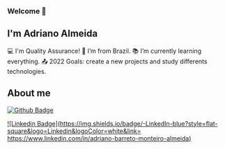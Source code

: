 ### Welcome 👋

<!--
**DicoMonteiro/DicoMonteiro** is a ✨ _special_ ✨ repository because its `README.md` (this file) appears on your GitHub profile.

Here are some ideas to get you started:

- 🔭 I’m currently working on ...
- 🌱 I’m currently learning ...
- 👯 I’m looking to collaborate on ...
- 🤔 I’m looking for help with ...
- 💬 Ask me about ...
- 📫 How to reach me: ...
- 😄 Pronouns: ...
- ⚡ Fun fact: ...
-->

## I'm Adriano Almeida

:computer: I'm Quality Assurance!
:house_with_garden: I’m from Brazil.
:books: I’m currently learning everything.
:outbox_tray: 2022 Goals: create a new projects and study differents technologies.

## About me

[![Github Badge](https://img.shields.io/badge/-Github-000?style=flat-square&logo=Github&logoColor=white&link=https://github.com/DicoMonteiro)](https://github.com/DicoMonteiro)

[![Linkedin Badge](https://img.shields.io/badge/-LinkedIn-blue?style=flat-square&logo=Linkedin&logoColor=white&link= https://www.linkedin.com/in/adriano-barreto-monteiro-almeida)](https://www.linkedin.com/in/adriano-barreto-monteiro-almeida)
